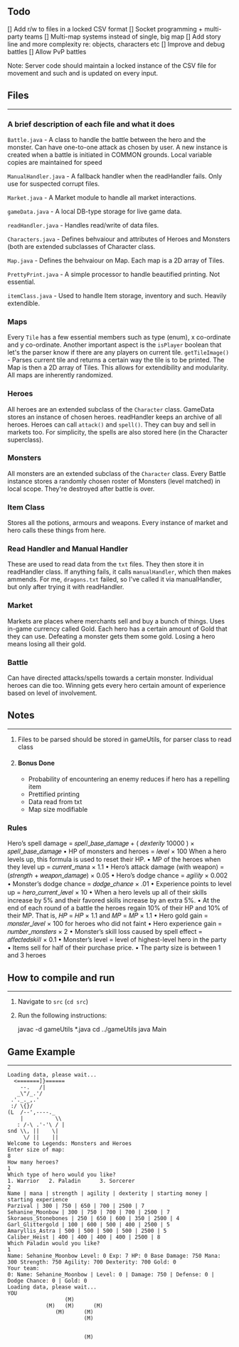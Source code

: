 ## Todo

[] Add r/w to files in a locked CSV format
[] Socket programming + multi-party teams
[] Multi-map systems instead of single, big map
[] Add story line and more complexity re: objects, characters etc
[] Improve and debug battles
[] Allow PvP battles

Note: Server code should maintain a locked instance of the CSV file for movement and such and is updated on every input.

## Files

---------------------------------------------------------------------------
### A brief description of each file and what it does
`Battle.java` - A class to handle the battle between the hero and the monster. Can have one-to-one attack as chosen by user. A new instance is created when a battle is initiated in COMMON grounds. Local variable copies are maintained for speed

`ManualHandler.java` - A fallback handler when the readHandler fails. Only use for suspected corrupt files.

`Market.java` - A Market module to handle all market interactions.

`gameData.java` - A local DB-type storage for live game data.

`readHandler.java` - Handles read/write of data files.

`Characters.java` - Defines behvaiour and attributes of Heroes and Monsters (both are extended subclasses of Character class.

`Map.java` - Defines the behvaiour on Map. Each map is a 2D array of Tiles.

`PrettyPrint.java` - A simple processor to handle beautified printing. Not essential.

`itemClass.java` - Used to handle Item storage, inventory and such. Heavily extendible.

### Maps
Every `Tile` has a few essential members such as type (enum), x co-ordinate and y co-ordinate. Another important aspect is the `isPlayer` boolean that let's the parser know if there are any players on current tile. `getTileImage()` -  Parses current tile and returns a certain way the tile is to be printed. The Map is then a 2D array of Tiles. This allows for extendibility and modularity. All maps are inherently randomized.

### Heroes
All heroes are an extended subclass of the `Character` class. GameData stores an instance of chosen heroes. readHandler keeps an archive of all heroes. Heroes can call `attack()` and `spell()`. They can buy and sell in markets too. For simplicity, the spells are also stored here (in the Character superclass).

### Monsters
All monsters are an extended subclass of the `Character` class. Every Battle instance stores a randomly chosen roster of Monsters (level matched) in local scope. They're destroyed after battle is over.

### Item Class
Stores all the potions, armours and weapons. Every instance of market and hero calls these things from here.

### Read Handler and Manual Handler
These are used to read data from the `txt` files. They then store it in readHandler class. If anything fails, it calls `manualHandler`, which then makes ammends. For me, `dragons.txt` failed, so I've called it via manualHandler, but only after trying it with readHandler.

### Market
Markets are places where merchants sell and buy a bunch of things. Uses in-game currency called Gold. Each hero has a certain amount of Gold that they can use. Defeating a monster gets them some gold. Losing a hero means losing all their gold.

### Battle
Can have directed attacks/spells towards a certain monster. Individual heroes can die too. Winning gets every hero certain amount of experience based on level of involvement.

## Notes
---------------------------------------------------------------------------
1. Files to be parsed should be stored in gameUtils, for parser class to
read class

2. #### Bonus Done

	- Probability of encountering an enemy reduces if hero has a repelling item
	- Prettified printing
	- Data read from txt
	- Map size modifiable

### Rules

Hero’s spell damage = 𝑠𝑝𝑒𝑙𝑙_𝑏𝑎𝑠𝑒_𝑑𝑎𝑚𝑎𝑔𝑒 + (
𝑑𝑒𝑥𝑡𝑒𝑟𝑖𝑡𝑦
10000 ) × 𝑠𝑝𝑒𝑙𝑙_𝑏𝑎𝑠𝑒_𝑑𝑎𝑚𝑎𝑔𝑒
• HP of monsters and heroes = 𝑙𝑒𝑣𝑒𝑙 × 100
When a hero levels up, this formula is used to reset their HP.
• MP of the heroes when they level up = 𝑐𝑢𝑟𝑟𝑒𝑛𝑡_𝑚𝑎𝑛𝑎 × 1.1
• Hero’s attack damage (with weapon) = (𝑠𝑡𝑟𝑒𝑛𝑔𝑡ℎ + 𝑤𝑒𝑎𝑝𝑜𝑛_𝑑𝑎𝑚𝑎𝑔𝑒) × 0.05
• Hero’s dodge chance = 𝑎𝑔𝑖𝑙𝑖𝑡𝑦 × 0.002
• Monster’s dodge chance = 𝑑𝑜𝑑𝑔𝑒_𝑐ℎ𝑎𝑛𝑐𝑒 × .01
• Experience points to level up = ℎ𝑒𝑟𝑜_𝑐𝑢𝑟𝑟𝑒𝑛𝑡_𝑙𝑒𝑣𝑒𝑙 × 10
• When a hero levels up all of their skills increase by 5% and their favored skills increase
by an extra 5%.
• At the end of each round of a battle the heroes regain 10% of their HP and 10% of their
MP. That is, 𝐻𝑃 = 𝐻𝑃 × 1.1 and 𝑀𝑃 = 𝑀𝑃 × 1.1
• Hero gold gain = 𝑚𝑜𝑛𝑠𝑡𝑒𝑟_𝑙𝑒𝑣𝑒𝑙 × 100 for heroes who did not faint
• Hero experience gain = 𝑛𝑢𝑚𝑏𝑒𝑟_𝑚𝑜𝑛𝑠𝑡𝑒𝑟𝑠 × 2
• Monster’s skill loss caused by spell effect = 𝑎𝑓𝑓𝑒𝑐𝑡𝑒𝑑𝑠𝑘𝑖𝑙𝑙 × 0.1
• Monster’s level = level of highest-level hero in the party
• Items sell for half of their purchase price.
• The party size is between 1 and 3 heroes

## How to compile and run

---------------------------------------------------------------------------

1. Navigate to `src` (`cd src`)
2. Run the following instructions:

	javac -d gameUtils *.java
	cd ../gameUtils
	java Main

## Game Example

---------------------------------------------------------------------------

```
Loading data, please wait...
  <=======]}======
    --.   /|
   _\"/_.'/
 .'._._,.'
 :/ \{}/
(L  /--',----._
    |          \\
   : /-\ .'-'\ / |
snd \\, ||    \|
     \/ ||    ||
Welcome to Legends: Monsters and Heroes
Enter size of map:
8
How many heroes?
1
Which type of hero would you like?
1. Warrior 	 2. Paladin 	 3. Sorcerer
2
Name | mana | strength | agility | dexterity | starting money | starting experience
Parzival | 300 | 750 | 650 | 700 | 2500 | 7
Sehanine_Moonbow | 300 | 750 | 700 | 700 | 2500 | 7
Skoraeus_Stonebones | 250 | 650 | 600 | 350 | 2500 | 4
Garl_Glittergold | 100 | 600 | 500 | 400 | 2500 | 5
Amaryllis_Astra | 500 | 500 | 500 | 500 | 2500 | 5
Caliber_Heist | 400 | 400 | 400 | 400 | 2500 | 8
Which Paladin would you like?
1
Name: Sehanine_Moonbow Level: 0 Exp: 7 HP: 0 Base Damage: 750 Mana: 300 Strength: 750 Agility: 700 Dexterity: 700 Gold: 0
Your team:
0: Name: Sehanine_Moonbow | Level: 0 | Damage: 750 | Defense: 0 | Dodge Chance: 0 | Gold: 0
Loading data, please wait...
YOU                           
                  (M)         
            (M)   (M)      (M)
               (M)      (M)   
                        (M)   
                              
                              
                        (M)   
                              
                             
```

